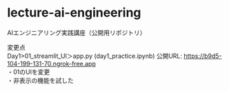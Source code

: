 # lecture-ai-engineering
AIエンジニアリング実践講座（公開用リポジトリ）

変更点  
Day1>01_streamlit_UI＞app.py
(day1_practice.ipynb)
公開URL: https://b9d5-104-199-131-70.ngrok-free.app  
・01のUIを変更  
・非表示の機能を試した  


